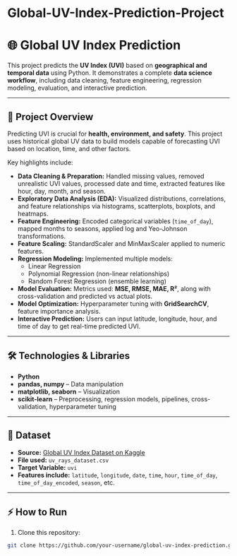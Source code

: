 # Global-UV-Index-Prediction-Project

# 🌐 Global UV Index Prediction

This project predicts the **UV Index (UVI)** based on **geographical and temporal data** using Python. It demonstrates a complete **data science workflow**, including data cleaning, feature engineering, regression modeling, evaluation, and interactive prediction.

---

## 💠 Project Overview

Predicting UVI is crucial for **health, environment, and safety**. This project uses historical global UV data to build models capable of forecasting UVI based on location, time, and other factors.

Key highlights include:

- **Data Cleaning & Preparation:** Handled missing values, removed unrealistic UVI values, processed date and time, extracted features like hour, day, month, and season.  
- **Exploratory Data Analysis (EDA):** Visualized distributions, correlations, and feature relationships via histograms, scatterplots, boxplots, and heatmaps.  
- **Feature Engineering:** Encoded categorical variables (`time_of_day`), mapped months to seasons, applied log and Yeo-Johnson transformations.  
- **Feature Scaling:** StandardScaler and MinMaxScaler applied to numeric features.  
- **Regression Modeling:** Implemented multiple models:
  - Linear Regression  
  - Polynomial Regression (non-linear relationships)  
  - Random Forest Regression (ensemble learning)  
- **Model Evaluation:** Metrics used: **MSE, RMSE, MAE, R²**, along with cross-validation and predicted vs actual plots.  
- **Model Optimization:** Hyperparameter tuning with **GridSearchCV**, feature importance analysis.  
- **Interactive Prediction:** Users can input latitude, longitude, hour, and time of day to get real-time predicted UVI.  

---

## 🛠️ Technologies & Libraries

- **Python**  
- **pandas, numpy** – Data manipulation  
- **matplotlib, seaborn** – Visualization  
- **scikit-learn** – Preprocessing, regression models, pipelines, cross-validation, hyperparameter tuning  

---

## 📂 Dataset

- **Source:** [Global UV Index Dataset on Kaggle](https://www.kaggle.com/gauravkumar2525/global-uv-index-dataset)  
- **File used:** `uv_rays_dataset.csv`  
- **Target Variable:** `uvi`  
- **Features include:** `latitude`, `longitude`, `date`, `time`, `hour`, `time_of_day`, `time_of_day_encoded`, `season`, etc.  

---

## ⚡ How to Run

1. Clone this repository:

```bash
git clone https://github.com/your-username/global-uv-index-prediction.git
